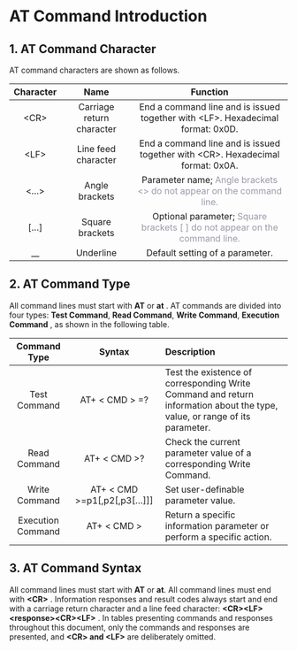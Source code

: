 # AT Command Introduction

## **1. AT Command Character**

AT command characters are shown as follows.


| Character |           Name            |                           Function                           |
| :-------: | :-----------------------: | :----------------------------------------------------------: |
|  \<CR\>   | Carriage return character | End a command line and is issued together with \<LF\>. Hexadecimal format: 0x0D. |
|  \<LF\>   |    Line feed character    | End a command line and is issued together with \<CR\>. Hexadecimal format: 0x0A. |
|   \<…\>   |      Angle brackets       | Parameter name; <font color=#999AAA >Angle brackets <> do not appear on the command line.</font> |
|   \[…\]   |      Square brackets      | Optional parameter; <font color=#999AAA > Square brackets [ ] do not appear on the command line.</font> |
|    __     |         Underline         |               Default setting of a parameter.                |


## **2. AT Command Type**

All command lines must start with __AT__ or __at__ . AT commands are divided into four types: __Test Command__, __Read Command__, __Write Command__, __Execution Command__ , as shown in the following table.

|   Command Type    |           Syntax            | Description                                                  |
| :---------------: | :-------------------------: | :----------------------------------------------------------- |
|   Test Command    |       AT+ < CMD > =?        | Test the existence of corresponding Write Command and return information about the type, value, or range of its parameter. |
|   Read Command    |        AT+ < CMD >?         | Check the current parameter value of a corresponding Write Command. |
|   Write Command   | AT+ < CMD >=p1[,p2[,p3[…]]] | Set user-definable parameter value.                          |
| Execution Command |         AT+ < CMD >         | Return a specific information parameter or perform a specific action. |

## **3. AT Command Syntax**

All command lines must start with __AT__ or __at__. 
All command lines must end with __\<CR\>__ .
Information responses and result codes always start and end with a carriage return character and a line feed character:  __\<CR\>\<LF\>\<response\>\<CR\>\<LF\>__ . 
In tables presenting commands and responses throughout this document, only the commands and responses are presented, and __\<CR\> and \<LF\>__ are deliberately omitted.
